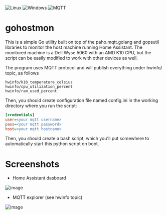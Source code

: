 ![Linux](https://img.shields.io/badge/Linux-FCC624?style=for-the-badge&logo=linux&logoColor=black) ![Windows](https://img.shields.io/badge/Windows-0078D6?style=for-the-badge)   ![MQTT](https://img.shields.io/badge/-MQTT-%238D6748?style=for-the-badge)
 
# gohostmon
This is a simple Go utility built on top of the paho.mqtt.golang and gopsutil libraries to monitor the host machine running Home Assistant. The monitored machine is a Dell Wyse 5060 with an AMD K10 CPU, but the script can be easily modified to work with other devices as well.

The program uses MQTT protocol and will publish everything under hwinfo/ topic, as follows

```
hwinfo/k10_temperature_celsius
hwinfo/cpu_utilization_percent
hwinfo/ram_used_percent
```

Then, you should create configuration file named config.ini in the working directory where you run the script:
```ini
[credentials]
user=<your mqtt username>
pass=<your mqtt password>
host=<your mqtt hostname>
```
Then, you should create a bash script, which you'll put somewhere to automatically start this python script on boot.

# Screenshots
- Home Assistant dasboard

![image](https://github.com/user-attachments/assets/d41f1c33-7706-48bf-9739-6853c9bd076b)

- MQTT explorer (see hwinfo topic)

![image](https://github.com/cziter15/uhostmon/assets/5003708/a11ea6b3-8fef-4883-8bea-9d8801351935)
